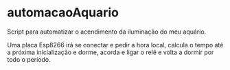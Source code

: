 # automacaoAquario

Script para automatizar o acendimento da iluminação do meu aquário.

Uma placa Esp8266 irá se conectar e pedir a hora local, calcula o tempo até a próxima inicialização e dorme, acorda e ligar o relê e volta a dormir por todo o período.
